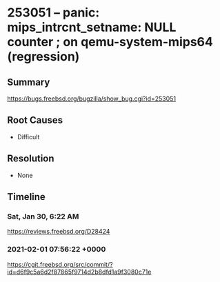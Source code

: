# 253051 – panic: mips_intrcnt_setname: NULL counter ; on qemu-system-mips64 (regression)

## Summary

https://bugs.freebsd.org/bugzilla/show_bug.cgi?id=253051

## Root Causes

* Difficult

## Resolution

* None

## Timeline

### Sat, Jan 30, 6:22 AM

https://reviews.freebsd.org/D28424

### 2021-02-01 07:56:22 +0000

https://cgit.freebsd.org/src/commit/?id=d6f9c5a6d2f87865f9714d2b8dfd1a9f3080c71e
